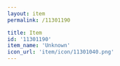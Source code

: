 ```yaml
---
layout: item
permalink: /11301190

title: Item
id: '11301190'
item_name: 'Unknown'
icon_url: 'item/icon/11301040.png'
---
```

